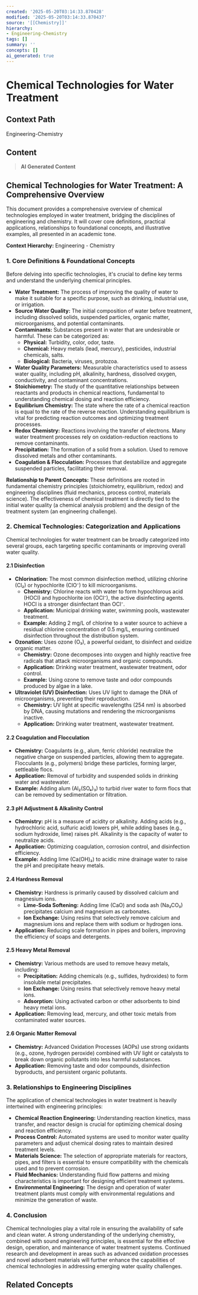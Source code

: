 ```yaml
---
created: '2025-05-20T03:14:33.870428'
modified: '2025-05-20T03:14:33.870437'
source: '[[Chemistry]]'
hierarchy:
- Engineering-Chemistry
tags: []
summary: ''
concepts: []
ai_generated: true
---
```


# Chemical Technologies for Water Treatment

## Context Path
Engineering-Chemistry

## Content
> **AI Generated Content**
## Chemical Technologies for Water Treatment: A Comprehensive Overview

This document provides a comprehensive overview of chemical technologies employed in water treatment, bridging the disciplines of engineering and chemistry. It will cover core definitions, practical applications, relationships to foundational concepts, and illustrative examples, all presented in an academic tone.

**Context Hierarchy:** Engineering - Chemistry

### 1. Core Definitions & Foundational Concepts

Before delving into specific technologies, it's crucial to define key terms and understand the underlying chemical principles.

* **Water Treatment:** The process of improving the quality of water to make it suitable for a specific purpose, such as drinking, industrial use, or irrigation.
* **Source Water Quality:** The initial composition of water before treatment, including dissolved solids, suspended particles, organic matter, microorganisms, and potential contaminants.
* **Contaminants:** Substances present in water that are undesirable or harmful. These can be categorized as:
    * **Physical:** Turbidity, color, odor, taste.
    * **Chemical:** Heavy metals (lead, mercury), pesticides, industrial chemicals, salts.
    * **Biological:** Bacteria, viruses, protozoa.
* **Water Quality Parameters:** Measurable characteristics used to assess water quality, including pH, alkalinity, hardness, dissolved oxygen, conductivity, and contaminant concentrations.
* **Stoichiometry:** The study of the quantitative relationships between reactants and products in chemical reactions, fundamental to understanding chemical dosing and reaction efficiency.
* **Equilibrium Chemistry:**  The state where the rate of a chemical reaction is equal to the rate of the reverse reaction. Understanding equilibrium is vital for predicting reaction outcomes and optimizing treatment processes.
* **Redox Chemistry:** Reactions involving the transfer of electrons. Many water treatment processes rely on oxidation-reduction reactions to remove contaminants.
* **Precipitation:** The formation of a solid from a solution. Used to remove dissolved metals and other contaminants.
* **Coagulation & Flocculation:** Processes that destabilize and aggregate suspended particles, facilitating their removal.

**Relationship to Parent Concepts:**  These definitions are rooted in fundamental chemistry principles (stoichiometry, equilibrium, redox) and engineering disciplines (fluid mechanics, process control, materials science).  The effectiveness of chemical treatment is directly tied to the initial water quality (a chemical analysis problem) and the design of the treatment system (an engineering challenge).

### 2. Chemical Technologies: Categorization and Applications

Chemical technologies for water treatment can be broadly categorized into several groups, each targeting specific contaminants or improving overall water quality.

#### 2.1 Disinfection

* **Chlorination:** The most common disinfection method, utilizing chlorine (Cl₂) or hypochlorite (ClO⁻) to kill microorganisms.
    * **Chemistry:**  Chlorine reacts with water to form hypochlorous acid (HOCl) and hypochlorite ion (OCl⁻), the active disinfecting agents. HOCl is a stronger disinfectant than OCl⁻.
    * **Application:** Municipal drinking water, swimming pools, wastewater treatment.
    * **Example:**  Adding 2 mg/L of chlorine to a water source to achieve a residual chlorine concentration of 0.5 mg/L, ensuring continued disinfection throughout the distribution system.
* **Ozonation:** Uses ozone (O₃), a powerful oxidant, to disinfect and oxidize organic matter.
    * **Chemistry:** Ozone decomposes into oxygen and highly reactive free radicals that attack microorganisms and organic compounds.
    * **Application:** Drinking water treatment, wastewater treatment, odor control.
    * **Example:**  Using ozone to remove taste and odor compounds produced by algae in a lake.
* **Ultraviolet (UV) Disinfection:**  Uses UV light to damage the DNA of microorganisms, preventing their reproduction.
    * **Chemistry:** UV light at specific wavelengths (254 nm) is absorbed by DNA, causing mutations and rendering the microorganisms inactive.
    * **Application:** Drinking water treatment, wastewater treatment.

#### 2.2 Coagulation and Flocculation

* **Chemistry:**  Coagulants (e.g., alum, ferric chloride) neutralize the negative charge on suspended particles, allowing them to aggregate. Flocculants (e.g., polymers) bridge these particles, forming larger, settleable flocs.
* **Application:** Removal of turbidity and suspended solids in drinking water and wastewater.
* **Example:** Adding alum (Al₂(SO₄)₃) to turbid river water to form flocs that can be removed by sedimentation or filtration.

#### 2.3 pH Adjustment & Alkalinity Control

* **Chemistry:** pH is a measure of acidity or alkalinity.  Adding acids (e.g., hydrochloric acid, sulfuric acid) lowers pH, while adding bases (e.g., sodium hydroxide, lime) raises pH. Alkalinity is the capacity of water to neutralize acids.
* **Application:**  Optimizing coagulation, corrosion control, and disinfection efficiency.
* **Example:** Adding lime (Ca(OH)₂) to acidic mine drainage water to raise the pH and precipitate heavy metals.

#### 2.4 Hardness Removal

* **Chemistry:** Hardness is primarily caused by dissolved calcium and magnesium ions.
    * **Lime-Soda Softening:**  Adding lime (CaO) and soda ash (Na₂CO₃) precipitates calcium and magnesium as carbonates.
    * **Ion Exchange:**  Using resins that selectively remove calcium and magnesium ions and replace them with sodium or hydrogen ions.
* **Application:**  Reducing scale formation in pipes and boilers, improving the efficiency of soaps and detergents.

#### 2.5 Heavy Metal Removal

* **Chemistry:** Various methods are used to remove heavy metals, including:
    * **Precipitation:** Adding chemicals (e.g., sulfides, hydroxides) to form insoluble metal precipitates.
    * **Ion Exchange:** Using resins that selectively remove heavy metal ions.
    * **Adsorption:** Using activated carbon or other adsorbents to bind heavy metal ions.
* **Application:** Removing lead, mercury, and other toxic metals from contaminated water sources.

#### 2.6 Organic Matter Removal

* **Chemistry:** Advanced Oxidation Processes (AOPs) use strong oxidants (e.g., ozone, hydrogen peroxide) combined with UV light or catalysts to break down organic pollutants into less harmful substances.
* **Application:** Removing taste and odor compounds, disinfection byproducts, and persistent organic pollutants.


### 3. Relationships to Engineering Disciplines

The application of chemical technologies in water treatment is heavily intertwined with engineering principles:

* **Chemical Reaction Engineering:**  Understanding reaction kinetics, mass transfer, and reactor design is crucial for optimizing chemical dosing and reaction efficiency.
* **Process Control:**  Automated systems are used to monitor water quality parameters and adjust chemical dosing rates to maintain desired treatment levels.
* **Materials Science:**  The selection of appropriate materials for reactors, pipes, and filters is essential to ensure compatibility with the chemicals used and to prevent corrosion.
* **Fluid Mechanics:**  Understanding fluid flow patterns and mixing characteristics is important for designing efficient treatment systems.
* **Environmental Engineering:**  The design and operation of water treatment plants must comply with environmental regulations and minimize the generation of waste.



### 4. Conclusion

Chemical technologies play a vital role in ensuring the availability of safe and clean water. A strong understanding of the underlying chemistry, combined with sound engineering principles, is essential for the effective design, operation, and maintenance of water treatment systems.  Continued research and development in areas such as advanced oxidation processes and novel adsorbent materials will further enhance the capabilities of chemical technologies in addressing emerging water quality challenges.

## Related Concepts
